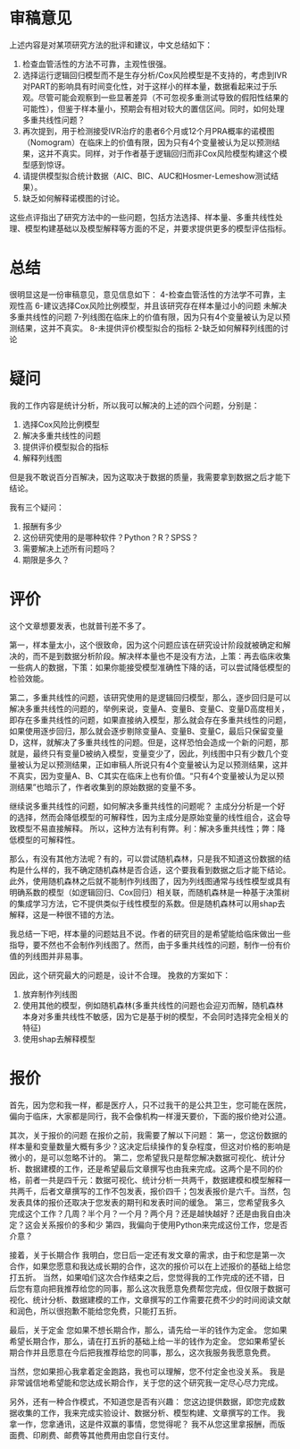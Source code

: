 # 审稿意见
上述内容是对某项研究方法的批评和建议，中文总结如下：

1. 检查血管活性的方法不可靠，主观性很强。
2. 选择运行逻辑回归模型而不是生存分析/Cox风险模型是不支持的，考虑到IVR对PART的影响具有时间变化性，对于这样小的样本量，数据看起来过于乐观。尽管可能会观察到一些显著差异（不可忽视多重测试导致的假阳性结果的可能性），但鉴于样本量小，预期会有相对较大的置信区间。同时，如何处理多重共线性问题？
3. 再次提到，用于检测接受IVR治疗的患者6个月或12个月PRA概率的诺模图（Nomogram）在临床上的价值有限，因为只有4个变量被认为足以预测结果，这并不真实。同样，对于作者基于逻辑回归而非Cox风险模型构建这个模型感到惊讶。
4. 请提供模型拟合统计数据（AIC、BIC、AUC和Hosmer-Lemeshow测试结果）。
5. 缺乏如何解释诺模图的讨论。

这些点评指出了研究方法中的一些问题，包括方法选择、样本量、多重共线性处理、模型构建基础以及模型解释等方面的不足，并要求提供更多的模型评估指标。

# 总结



很明显这是一份审稿意见，意见信息如下：
4-检查血管活性的方法学不可靠，主观性高
6-建议选择Cox风险比例模型，并且该研究存在样本量过小的问题
未解决多重共线性的问题
7-列线图在临床上的价值有限，因为只有4个变量被认为足以预测结果，这并不真实。
8-未提供评价模型拟合的指标
2-缺乏如何解释列线图的讨论

# 疑问

我的工作内容是统计分析，所以我可以解决的上述的四个问题，分别是：
1. 选择Cox风险比例模型
2. 解决多重共线性的问题
3. 提供评价模型拟合的指标
4. 解释列线图


但是我不敢说百分百解决，因为这取决于数据的质量，我需要拿到数据之后才能下结论。

我有三个疑问：
1. 报酬有多少
2. 这份研究使用的是哪种软件？Python？R？SPSS？
3. 需要解决上述所有问题吗？
4. 期限是多久？

# 评价

这个文章想要发表，也就普刊差不多了。

第一，样本量太小，这个很致命，因为这个问题应该在研究设计阶段就被确定和解决的，而不是到数据分析阶段。解决样本量也不是没有方法，上策：再去临床收集一些病人的数据，下策：如果你能接受模型准确性下降的话，可以尝试降低模型的检验效能。

第二，多重共线性的问题，该研究使用的是逻辑回归模型，那么，逐步回归是可以解决多重共线性的问题的，举例来说，变量A、变量B、变量C、变量D高度相关，即存在多重共线性的问题，如果直接纳入模型，那么就会存在多重共线性的问题，如果使用逐步回归，那么就会逐步剔除变量A、变量B、变量C，最后只保留变量D，这样，就解决了多重共线性的问题。但是，这样恐怕会造成一个新的问题，那就是，最终只有变量D被纳入模型，变量变少了，因此，列线图中只有少数几个变量被认为足以预测结果，正如审稿人所说只有4个变量被认为足以预测结果，这并不真实，因为变量A、B、C其实在临床上也有价值。“只有4个变量被认为足以预测结果”也暗示了，作者收集到的原始数据的变量不多。

继续说多重共线性的问题，如何解决多重共线性的问题呢？
主成分分析是一个好的选择，然而会降低模型的可解释性，因为主成分是原始变量的线性组合，这会导致模型不易直接解释。
所以，这种方法有利有弊。利：解决多重共线性；弊：降低模型的可解释性。

那么，有没有其他方法呢？有的，可以尝试随机森林，只是我不知道这份数据的结构是什么样的，我不确定随机森林是否合适，这个要我看到数据之后才能下结论。此外，使用随机森林之后就不能制作列线图了，因为列线图通常与线性模型或具有明确系数的模型（如逻辑回归、Cox回归）相关联，而随机森林是一种基于决策树的集成学习方法，它不提供类似于线性模型的系数。但是随机森林可以用shap去解释，这是一种很不错的方法。


我总结一下吧，样本量的问题姑且不说。作者的研究目的是希望能给临床做出一些指导，要不然也不会制作列线图了。然而，由于多重共线性的问题，制作一份有价值的列线图并非易事。

因此，这个研究最大的问题是，设计不合理。
挽救的方案如下：
1. 放弃制作列线图
2. 使用其他的模型，例如随机森林(多重共线性的问题也会迎刃而解，随机森林本身对多重共线性不敏感，因为它是基于树的模型，不会同时选择完全相关的特征)
3. 使用shap去解释模型

# 报价

首先，因为您和我一样，都是医疗人，只不过我干的是公共卫生，您可能在医院，偏向于临床，大家都是同行，我不会像机构一样漫天要价，下面的报价绝对公道。

其次，关于报价的问题
在报价之前，我需要了解以下问题：
第一，您这份数据的样本量和变量数量大概有多少？这决定后续操作的复杂程度，但这对价格的影响是微小的，是可以忽略不计的。
第二，您希望我只是帮您解决数据可视化、统计分析、数据建模的工作，还是希望最后文章撰写也由我来完成。这两个是不同的价格，前者一共是四千元：数据可视化、统计分析一共两千，数据建模和模型解释一共两千，后者文章撰写的工作不包发表，报价四千；包发表报价是六千。当然，包发表具体的报价还取决于您发表的期刊和发表时间的缓急。
第三，您希望我多久完成这个工作？几周？半个月？一个月？两个月？还是越快越好？还是由我自由决定？这会关系报价的多和少
第四，我偏向于使用Python来完成这份工作，您是否介意？

接着，关于长期合作
我明白，您日后一定还有发文章的需求，由于和您是第一次合作，如果您愿意和我达成长期的合作，这次的报价可以在上述报价的基础上给您打五折。
当然，如果咱们这次合作结束之后，您觉得我的工作完成的还不错，日后您有意向把我推荐给您的同事，那么这次我愿意免费帮您完成，但仅限于数据可视化、统计分析、数据建模的工作，文章撰写的工作需要花费不少的时间阅读文献和润色，所以很抱歉不能给您免费，只能打五折。

最后，关于定金
您如果不想长期合作，那么，请先给一半的钱作为定金。
您如果希望长期合作，那么，请在打五折的基础上给一半的钱作为定金。
您如果希望长期合作并且愿意在今后把我推荐给您的同事，那么，这次我服务我愿意免费。

当然，您如果担心我拿着定金跑路，我也可以理解，您不付定金也没关系。
我是非常诚信地希望能和您达成长期合作，关于您的这个研究我一定尽心尽力完成。


另外，还有一种合作模式，不知道您是否有兴趣：
您这边提供数据，即您完成数据收集的工作，我来完成实验设计、数据分析、模型构建、文章撰写的工作。
我拿一作，您拿通讯，这是件双赢的事情，您觉得呢？
我不从您这里拿报酬，而版面费、印刷费、邮费等其他费用由您自行支付。


















